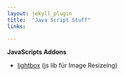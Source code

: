 ```yaml
---
layout: jekyll_plugin
title:  "Java Script Stuff"
links:

---
```


**JavaScripts Addons**

* [lightbox][lightbox] (js lib für Image Resizeing)

[lightbox]: https://ashleydw.github.io/lightbox/
